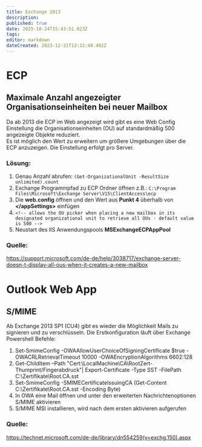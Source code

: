 ```yaml
---
title: Exchange 2013
description: 
published: true
date: 2025-10-24T15:43:51.023Z
tags: 
editor: markdown
dateCreated: 2023-12-31T13:32:49.402Z
---
```


# ECP

## Maximale Anzahl angezeigter Organisationseinheiten bei neuer Mailbox

Da ab 2013 die ECP im Web angezeigt wird gibt es eine Web Config Einstellung die Organisationseinheiten (OU) auf standardmäßig 500 angezeigte Objekte reduziert.  
Es ist möglich den Wert zu erweitern um größere Umgebungen über die ECP anzuzeigen. Die Einstellung erfolgt pro Server.

### Lösung:

1. Genau Anzahl abrufen: `(Get-OrganizationalUnit -ResultSize unlimited).count`
2. Exchange Programmpfad zu ECP Ordner öffnen z.B.: `C:\Program Files\Microsoft\Exchange Server\V15\ClientAccess\ecp`
3. Die **web.config** öffnen und den Wert aus **Punkt 4** überhalb von **&lt;/appSettings&gt;** einfügen
4. `<!-- allows the OU picker when placing a new mailbox in its designated organizational unit to retrieve all OUs - default value is 500 -->`
5. Neustart des IIS Anwendungspools **MSExchangeECPAppPool**

### Quelle:

https://support.microsoft.com/de-de/help/3038717/exchange-server-doesn-t-display-all-ous-when-it-creates-a-new-mailbox

# Outlook Web App

## S/MIME

Ab Exchange 2013 SP1 (CU4) gibt es wieder die Möglichkeit Mails zu signieren und zu verschlüsseln. Die Erstkonfiguration läuft über Exchange Powershell Befehle:

1. Set-SmimeConfig -OWAAllowUserChoiceOfSigningCertificate $true -OWACRLRetrievalTimeout 10000 -OWAEncryptionAlgorithms 6602:128
2. Get-ChildItem –Path "Cert:\\LocalMachine\\CA\\RootZert-Thumprint/Fingerabdruck"| Export-Certificate -Type SST -FilePath C:\\Zertifikate\\Root.CA.sst
3. Set-SmimeConfig -SMIMECertificateIssuingCA (Get-Content C:\\Zertifikate\\Root.CA.sst -Encoding Byte)
4. In OWA eine Mail öffnen und unter den erweiterten Nachrichtenoptionen S/MIME aktivieren
5. S/MIME MSI installieren, wird nach dem ersten aktivieren aufgerufen

### Quelle:

https://technet.microsoft.com/de-de/library/dn554259(v=exchg.150).aspx